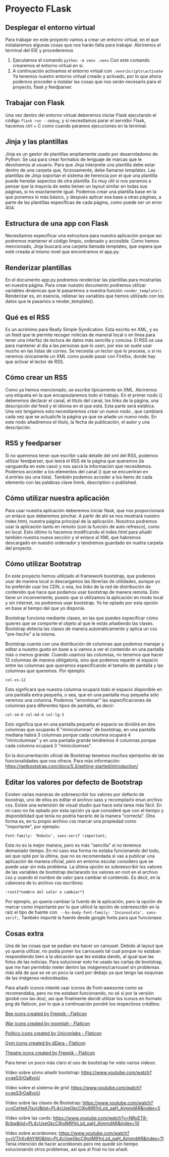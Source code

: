 # Proyecto FLask

## Desplegar el entorno virtual

Para trabajar en este proyecto vamos a crear un entorno virtual, en el que instalaremos algunas cosas que nos harán falta para trabajar. Abriremos el terminal del IDE y procederemos 

1. Ejecutamos el comando ```python -m venv .venv```
Con este comando crearemos el entorno virtual en si.
2. A continuación activamos el entorno virtual con ```.venv\Scripts\activate```
Ya tenemos nuestro entorno virtual creado y activado, por lo que ahora podemos proceder a instalar las cosas que nos serán necesaris para el proyecto, flask y feedparser.

## Trabajar con Flask 
Una vez dentro del entorno virtual deberemos iniciar Flask ejecutando el código ```flask run --debug```, y si necesitamos parar el servidor Flask, hacemos ctrl + C como cuando paramos ejecuciones en la terminal.

## Jinja y las plantillas
Jinja es un gestor de plantillas ampliamente usado por desarroladores de Python. Se usa para crear formatos de lenguaje de marcas que le devolvemos al usuario. Para que Jinja interprete una plantilla debe estar dentro de una carpeta que, forzosamente, debe llamarse _templates_.
Las plantillas de Jinja soportan el sistema de herencia por el que una plantilla puede heredar aspectos de otra plantilla. Es muy útil si nos paramos a pensar que la mayoría de webs tienen un layout similar en todas sus páginas, si no exactamente igual. Podemos crear una plantilla base en la que ponemos lo más básico, y después aplicar esa base a otras páginas, a parte de las plantillas específicas de cada página, como puede ser un error 404.
## Estructura de una app con Flask
Necesitamos especificar una estructura para nuestra aplicación porque así podremos mantener el código limpio, ordenado y accesible. Como hemos mencionado, Jinja buscará una carpeta llamada templates, que espera que esté creada al mismo nivel que encontramos el app.py.

## Renderizar plantillas
En el documento app.py podremos renderizar las plantillas para mostrarlas en nuestra página. Para crear nuestro documento podremos utilizar variables dinámicas que le pasaremos a nuestra función ``render_template()``. Renderizar es, en esencia, rellenar las variables que hemos utilizado con los datos que le pasamos a render_template().

## Qué es el RSS
Es un acrónimo para Really Simple Syndication. Está escrito en XML, y es un feed que te permite recoger noticias de maneral local o en línea para tener una interfaz de lectura de datos más sencilla y concisa. El RSS se usa para mantener al día a las personas que lo usen, por eso se suele usar mucho en las listas de correo. Se necesita un lector que lo procese, o si no veremos únicamente un XML como puede pasar con Firefox, donde hay que activar el lector de RSS. 

## Cómo crear un RSS
Como ya hemos mencionado, se escribe típicamente en XML. Abriremos una etiqueta <rss version= ""> en la que encapsularemos todo el trabajo.
En el primer nodo (<channel>) deberemos declarar el canal, el título del canal, los links de la página, una descripción del feed y el idioma en el que está. Esta parte será estática. 
Una vez tengamos esto necesitaremos crear un nuevo nodo <item>, que cambiará cada vez que se actualicfe la página ya que se añade un nuevo nodo. En este nodo añadiremos el titulo, la fecha de publicación, el autor y una descripción. 

## RSS y feedparser

Si no queremos tener que escribir cada detalle del xml del RSS, podemos utilizar feedparser, que leerá el RSS de la página que queramos (la vanguardia en este caso) y nos sacrá la información que necesitemos. Podemos acceder a los elementos del canal (<channel>) que se encuentran en d.entries (es una lista).
También podemos acceder a los items de cada elemento con las palabras clave linmk, description o published. 


## Cómo utilizar nuestra aplicación

Para usar nuestra aplicación deberemos iniciar flask, que nos proporcionará un enlace que deberemos pinchar. A partir de ahí se nos mostrará nuestro index.html, nuestra página principal de la aplicación. Nosotros podremos usar la aplicación tanto en remoto (con la función de auto refresco), como en local. Esto último lo hacemos modificando el index.html para añadir también nuestra nueva sección y el enlace al XML que habremos descargado en nuestro ordenador y tendremos guardado en nuetra carpeta del proyecto.


## Cómo utilizar Bootstrap
En este proyecto hemos utilizado el framework bootstrap, que podemos usar de manera local si descargamos las librerías de utilidades, aunque yo he preferido usar los CDN, o sea, los links de la red de distribución de contenido que hace que podamos usar bootstrap de manera remota. Esto tiene un inconveniente, puesto que si utilizamos la aplicación en modo local y sin internet, no podremos usar bootstrap. Yo he optado por esta opción en base al tiempo del que yo disponía.

Bootstrap funciona mediante clases, en las que puedes especificar cómo quieres que se comporte el objeto al que le estás añadiendo las clases. Bootstrap detecta las clases de manera automáticamente y aplica un css "pre-hecho" a la misma.

Bootstrap cuenta con una distribución de columnas que podemos manejar y editar a nuestro gusto en base a si vamos a ver el contenido en una pantalla más o menos grande. Cuando usamos las columnas, no tenemos que hacer 12 columnas de manera obligatoria, sino que podemos repartir el espacio entre las columnas que queramos especificando el tamaño de pantalla y las columnas que queremos. Por ejemplo:

```col-xs-12```

Esto signficará que nuestra columna ocupará todo el espacio disponible en una pantalla extra pequeña, o sea, que en una pantalla muy pequeña sólo veremos una columna. 
Podemos "amontonar" las especificaciones de columnas para diferentes tipos de pantalla, es decir:

``col-sm-6 col-md-4 col-lg-3``

Esto significa que en una pantalla pequeña el espacio se dividirá en dos columnas que ocuparás 6 "minicolumnas" de bootstrap, en una pantalla mediana habrá 3 columnas porque cada columna ocupará 4 "minicolumnas" y en una pantalla grande tendremos 4 columnas porque cada columna ocupará 3 "minicolumnas".

En la documentación oficial de Bootstrap tenemos muchos ejempolos de las funcionalidades que nos ofrece. Para más información: 
https://getbootstrap.com/docs/5.3/getting-started/introduction/

## Editar los valores por defecto de Bootstrap

Existen varias maneras de sobreescribir los valores por defecto de boostrap, uno de ellos es editar el archivo sass y recompilarlo enun archivo css. Existe una extensión de visual studio que hace esta tarea más fácil. En mi caso no he optado por esta opción ya que consideré que con el tiempo y disponibilidad que tenía no podría hacerlo de la manera "correcta".
Otra forma es, en tu propio archivo css marcar una propiedad como "importante", por ejemplo:

```Font-family: 'Roboto', sans-serif !important;```

Esta no es la mejor manera, pero es más "sencilla" si no tenemos demasiado tiempo.
En mi caso esa forma no estaba funcionando del todo, así que opté por la última, que no es recomendada si vas a publicar una aplicación de manera oficial, pero en entorno escolar considero que se puede usar sin más problema. 
La última opción es sobreescribir los valores de las variables de bootstrap declarando los valores en root en el archivo css y usando el nombre de valor para cambiar el contenido. 
Es decir, en la cabecera de tu archivo css escribres:

``` :root{*nombre del valor a cambiar*} ```

Por ejemplo, yo quería cambiar la fuente de la aplicación, pero la opción de marcar como importante por lo que utilicé la opción de sobreescribir en la raiz el tipo de fuente con `` --bs-body-font-family: 'Inconsolata', sans-serif;``. También importé la fuente desde google fonts para que funcionase.

## Cosas extra

Una de las cosas que se pedían era hacer un carousel. Debido al layout que yo quería utilizar, no podía poner los carrousels tal cual porque no estaban respondiendo bien a la ubicación que les estaba dando, al igual que las fotos de las noticias.
Para solucionar esto he usado las cartas de bootstrap, que me han permitido meter dentro las imágenes/carrousel sin problemas más allá de que se ve un poco la card por debajo ya que tengo las esquinas de las imágenes redondeadas. 

Para añadir iconos intenté usar iconos de Font-awesome como se recomendaba, pero no me estaban funcionando, no sé si por la versión (probé con las dos), así que finalmente decidí utilizar los iconos en formato png de flaticon, por lo que a continuación pondré los respectivos créditos:

<a href="https://www.flaticon.com/free-icons/bee" title="bee icons">Bee icons created by Freepik - Flaticon</a>

<a href="https://www.flaticon.com/free-icons/war" title="war icons">War icons created by noomtah - Flaticon</a>

<a href="https://www.flaticon.com/free-icons/politics" title="politics icons">Politics icons created by Uniconlabs - Flaticon</a>

<a href="https://www.flaticon.com/free-icons/gym" title="gym icons">Gym icons created by dDara - Flaticon</a>

<a href="https://www.flaticon.com/free-icons/theatre" title="theatre icons">Theatre icons created by Freepik - Flaticon</a>

Para tener un poco más claro el uso de bootstrap he visto varios videos:

Video sobre sómo añadir bootstrap:
https://www.youtube.com/watch?v=qeS3rOa8voU

Video sobre el sistema de grid:
https://www.youtube.com/watch?v=qeS3rOa8voU

Video sobre las clases de Bootstrap:
https://www.youtube.com/watch?v=nCeHeA7IsvU&list=PL4cUxeGkcC9joIM91nLzd_qaH_AimmdAR&index=5

Video sobre las cards:
https://www.youtube.com/watch?v=NRoET8-8cbw&list=PL4cUxeGkcC9joIM91nLzd_qaH_AimmdAR&index=10

Video sobre acordeones:
https://www.youtube.com/watch?v=cVThXv6hYW0&list=PL4cUxeGkcC9joIM91nLzd_qaH_AimmdAR&index=11
Tenía intención de hacer acordeones pero me quedé sin tiempo solucionando otros problemas, así que al final no los añadí.